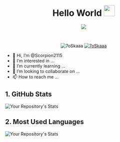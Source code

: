 <h1 align="center">Hello World <img src="https://tenor.com/view/sakuragi-hanamichi-peace-sign-sakuragi-hanamichi-gif-24691620" width="35"></h1>
<p align="center">
  <a href="https://github.com/DenverCoder1/readme-typing-svg"><img src="https://readme-typing-svg.herokuapp.com?lines=Try+to+learn+something+about+everything;and+everything+about+something"></a>
</p>


<br>

<p align="center"> 
	<img src="https://komarev.com/ghpvc/?username=7oSkaaa&label=Profile%20views&color=0e75b6&style=plastic" alt="7oSkaaa" /> 
	<a href = "https://commits.top/egypt.html" target="_blank">
		<img src="https://enfsgag3ayy6w9q.m.pipedream.net/&style=plastic" alt="7oSkaaa" target="_blank"/> 
	</a>
</p>

- 👋 Hi, I’m @Scorpion2115
- 👀 I’m interested in ...
- 🌱 I’m currently learning ...
- 💞️ I’m looking to collaborate on ...
- 📫 How to reach me ...

## 1. GitHub Stats
![Your Repository's Stats](https://github-readme-stats.vercel.app/api?username=Scorpion2115&show_icons=true)

## 2. Most Used Languages
![Your Repository's Stats](https://github-readme-stats.vercel.app/api/top-langs/?username=Scorpion2115&theme=blue-green)

<!---
Scorpion2115/Scorpion2115 is a ✨ special ✨ repository because its `README.md` (this file) appears on your GitHub profile.
You can click the Preview link to take a look at your changes.
--->
